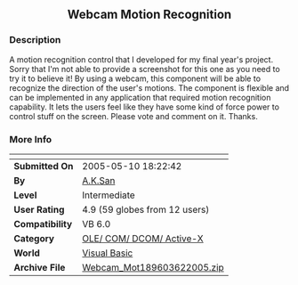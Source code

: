 ﻿<div align="center">

## Webcam Motion Recognition


</div>

### Description

A motion recognition control that I developed for my final year's project. Sorry that I'm not able to provide a screenshot for this one as you need to try it to believe it! By using a webcam, this component will be able to recognize the direction of the user's motions. The component is flexible and can be implemented in any application that required motion recognition capability. It lets the users feel like they have some kind of force power to control stuff on the screen. Please vote and comment on it. Thanks.
 
### More Info
 


<span>             |<span>
---                |---
**Submitted On**   |2005-05-10 18:22:42
**By**             |[A\.K\.San](https://github.com/Planet-Source-Code/PSCIndex/blob/master/ByAuthor/a-k-san.md)
**Level**          |Intermediate
**User Rating**    |4.9 (59 globes from 12 users)
**Compatibility**  |VB 6\.0
**Category**       |[OLE/ COM/ DCOM/ Active\-X](https://github.com/Planet-Source-Code/PSCIndex/blob/master/ByCategory/ole-com-dcom-active-x__1-29.md)
**World**          |[Visual Basic](https://github.com/Planet-Source-Code/PSCIndex/blob/master/ByWorld/visual-basic.md)
**Archive File**   |[Webcam\_Mot189603622005\.zip](https://github.com/Planet-Source-Code/a-k-san-webcam-motion-recognition__1-60875/archive/master.zip)








